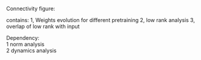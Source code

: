 Connectivity figure: 

contains:
1,  Weights evolution for different pretraining 
2,  low rank analysis 
3,  overlap of low rank with input

Dependency:  
1 norm analysis  
2 dynamics analysis 
